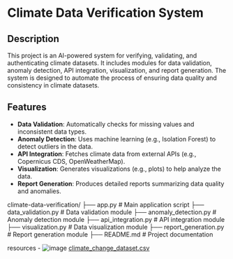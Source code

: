 # Climate Data Verification System

## Description
This project is an AI-powered system for verifying, validating, and authenticating climate datasets. It includes modules for data validation, anomaly detection, API integration, visualization, and report generation. The system is designed to automate the process of ensuring data quality and consistency in climate datasets.

## Features
- **Data Validation**: Automatically checks for missing values and inconsistent data types.
- **Anomaly Detection**: Uses machine learning (e.g., Isolation Forest) to detect outliers in the data.
- **API Integration**: Fetches climate data from external APIs (e.g., Copernicus CDS, OpenWeatherMap).
- **Visualization**: Generates visualizations (e.g., plots) to help analyze the data.
- **Report Generation**: Produces detailed reports summarizing data quality and anomalies.

climate-data-verification/
├── app.py                  # Main application script
├── data_validation.py      # Data validation module
├── anomaly_detection.py    # Anomaly detection module
├── api_integration.py      # API integration module
├── visualization.py        # Data visualization module
├── report_generation.py    # Report generation module
├── README.md               # Project documentation



resources - 
![image](https://github.com/user-attachments/assets/8c5bb71a-01b5-4fe5-815b-05c62b917827)
[climate_change_dataset.csv](https://github.com/user-attachments/files/18410704/climate_change_dataset.csv)
